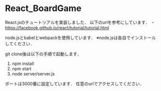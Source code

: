 # React_BoardGame
React.jsのチュートリアルを実装しました．
以下のurlを参考にしています．
・https://facebook.github.io/react/tutorial/tutorial.html

node.jsとbabelとwebpackを使用しています．
※node.jsは各自でインストールしてください．

git clone後は以下の手順で起動します．
1. npm install
2. npm start
3. node server/server.js

ポートは3000番に設定しています．
任意のurlでアクセスしてください．
